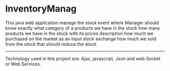 # InventoryManag
This java web application manage the stock event where Manager should know exactly
what category of a products we have in the stock
how many products we have in the stock with its prices description
how much we purchased on the market as an input stock exchange
how much we sold from the stock that should reduce the stock

**************************************************
Technology used in this project are: Ajax, javascript, Json and web Socket or Web Services.
